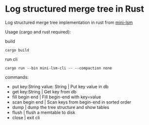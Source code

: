 
# Log structured merge tree in Rust

Log structured merge tree implementation in rust from [mini-lsm](https://skyzh.github.io/mini-lsm/00-preface.html)

Usage (cargo and rust required):

build
```
cargo build
```

run cli
```
cargo run --bin mini-lsm-cli -- --compaction none
```

commands:

- put key:String value: String  | Put key value in db
- get key:String                | Get key from db
- fill begin end                | Fill begin-end with key=value
- scan begin end | Scan keys from begin-end in sorted order
- dump | dump the tree structure and show tables
- flush | flush a memtable to disk
- close | exit cli